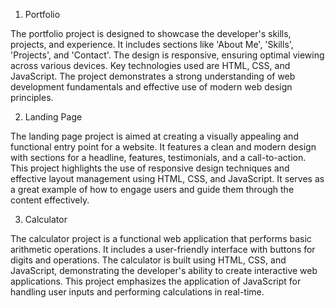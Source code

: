 1. Portfolio
   
The portfolio project is designed to showcase the developer's skills, projects, and experience. It includes sections like 'About Me', 'Skills', 'Projects', and 'Contact'. The design is responsive, ensuring optimal viewing across various devices. Key technologies used are HTML, CSS, and JavaScript. The project demonstrates a strong understanding of web development fundamentals and effective use of modern web design principles.

2. Landing Page

The landing page project is aimed at creating a visually appealing and functional entry point for a website. It features a clean and modern design with sections for a headline, features, testimonials, and a call-to-action. This project highlights the use of responsive design techniques and effective layout management using HTML, CSS, and JavaScript. It serves as a great example of how to engage users and guide them through the content effectively.

3. Calculator
   
The calculator project is a functional web application that performs basic arithmetic operations. It includes a user-friendly interface with buttons for digits and operations. The calculator is built using HTML, CSS, and JavaScript, demonstrating the developer's ability to create interactive web applications. This project emphasizes the application of JavaScript for handling user inputs and performing calculations in real-time.
